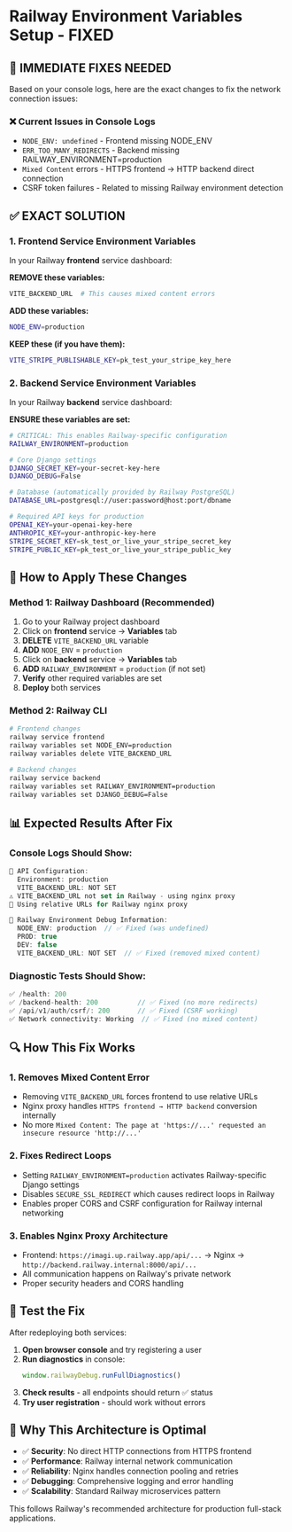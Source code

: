 # Railway Environment Variables Setup - FIXED

## 🚨 IMMEDIATE FIXES NEEDED

Based on your console logs, here are the exact changes to fix the network connection issues:

### ❌ Current Issues in Console Logs
- `NODE_ENV: undefined` - Frontend missing NODE_ENV
- `ERR_TOO_MANY_REDIRECTS` - Backend missing RAILWAY_ENVIRONMENT=production
- `Mixed Content` errors - HTTPS frontend → HTTP backend direct connection
- CSRF token failures - Related to missing Railway environment detection

## ✅ EXACT SOLUTION

### 1. Frontend Service Environment Variables

In your Railway **frontend** service dashboard:

**REMOVE these variables:**
```bash
VITE_BACKEND_URL  # This causes mixed content errors
```

**ADD these variables:**
```bash
NODE_ENV=production
```

**KEEP these (if you have them):**
```bash
VITE_STRIPE_PUBLISHABLE_KEY=pk_test_your_stripe_key_here
```

### 2. Backend Service Environment Variables

In your Railway **backend** service dashboard:

**ENSURE these variables are set:**
```bash
# CRITICAL: This enables Railway-specific configuration
RAILWAY_ENVIRONMENT=production

# Core Django settings
DJANGO_SECRET_KEY=your-secret-key-here
DJANGO_DEBUG=False

# Database (automatically provided by Railway PostgreSQL)
DATABASE_URL=postgresql://user:password@host:port/dbname

# Required API keys for production
OPENAI_KEY=your-openai-key-here
ANTHROPIC_KEY=your-anthropic-key-here
STRIPE_SECRET_KEY=sk_test_or_live_your_stripe_secret_key
STRIPE_PUBLIC_KEY=pk_test_or_live_your_stripe_public_key
```

## 🔧 How to Apply These Changes

### Method 1: Railway Dashboard (Recommended)
1. Go to your Railway project dashboard
2. Click on **frontend** service → **Variables** tab
3. **DELETE** `VITE_BACKEND_URL` variable
4. **ADD** `NODE_ENV` = `production`
5. Click on **backend** service → **Variables** tab  
6. **ADD** `RAILWAY_ENVIRONMENT` = `production` (if not set)
7. **Verify** other required variables are set
8. **Deploy** both services

### Method 2: Railway CLI
```bash
# Frontend changes
railway service frontend
railway variables set NODE_ENV=production
railway variables delete VITE_BACKEND_URL

# Backend changes  
railway service backend
railway variables set RAILWAY_ENVIRONMENT=production
railway variables set DJANGO_DEBUG=False
```

## 📊 Expected Results After Fix

### Console Logs Should Show:
```javascript
🔧 API Configuration:
  Environment: production  
  VITE_BACKEND_URL: NOT SET
⚠️ VITE_BACKEND_URL not set in Railway - using nginx proxy
🚂 Using relative URLs for Railway nginx proxy

🚂 Railway Environment Debug Information:
  NODE_ENV: production  // ✅ Fixed (was undefined)
  PROD: true
  DEV: false
  VITE_BACKEND_URL: NOT SET  // ✅ Fixed (removed mixed content)
```

### Diagnostic Tests Should Show:
```javascript
✅ /health: 200
✅ /backend-health: 200          // ✅ Fixed (no more redirects)
✅ /api/v1/auth/csrf/: 200       // ✅ Fixed (CSRF working)
✅ Network connectivity: Working  // ✅ Fixed (no mixed content)
```

## 🔍 How This Fix Works

### 1. **Removes Mixed Content Error**
- Removing `VITE_BACKEND_URL` forces frontend to use relative URLs
- Nginx proxy handles `HTTPS frontend → HTTP backend` conversion internally
- No more `Mixed Content: The page at 'https://...' requested an insecure resource 'http://...'`

### 2. **Fixes Redirect Loops**
- Setting `RAILWAY_ENVIRONMENT=production` activates Railway-specific Django settings
- Disables `SECURE_SSL_REDIRECT` which causes redirect loops in Railway
- Enables proper CORS and CSRF configuration for Railway internal networking

### 3. **Enables Nginx Proxy Architecture**
- Frontend: `https://imagi.up.railway.app/api/...` → Nginx → `http://backend.railway.internal:8000/api/...`
- All communication happens on Railway's private network
- Proper security headers and CORS handling

## 🧪 Test the Fix

After redeploying both services:

1. **Open browser console** and try registering a user
2. **Run diagnostics** in console:
   ```javascript
   window.railwayDebug.runFullDiagnostics()
   ```
3. **Check results** - all endpoints should return ✅ status
4. **Try user registration** - should work without errors

## 🎯 Why This Architecture is Optimal

- ✅ **Security**: No direct HTTP connections from HTTPS frontend
- ✅ **Performance**: Railway internal network communication
- ✅ **Reliability**: Nginx handles connection pooling and retries  
- ✅ **Debugging**: Comprehensive logging and error handling
- ✅ **Scalability**: Standard Railway microservices pattern

This follows Railway's recommended architecture for production full-stack applications. 